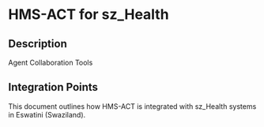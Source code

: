 # HMS-ACT for sz_Health

## Description

Agent Collaboration Tools

## Integration Points

This document outlines how HMS-ACT is integrated with sz_Health systems in Eswatini (Swaziland).
